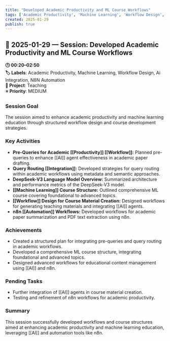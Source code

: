 ```yaml
---
title: "Developed Academic Productivity and ML Course Workflows"
tags: ['Academic Productivity', 'Machine Learning', 'Workflow Design', 'Ai Integration', 'N8N Automation']
created: 2025-01-29
publish: true
---
```


## 📅 2025-01-29 — Session: Developed Academic Productivity and ML Course Workflows

**🕒 00:20–02:50**  
**🏷️ Labels**: Academic Productivity, Machine Learning, Workflow Design, Ai Integration, N8N Automation  
**📂 Project**: Teaching  
**⭐ Priority**: MEDIUM  


### Session Goal
The session aimed to enhance academic productivity and machine learning education through structured workflow design and course development strategies.

### Key Activities
- **Pre-Queries for Academic [[Productivity]] [[Workflow]]:** Planned pre-queries to enhance [[AI]] agent effectiveness in academic paper drafting.
- **Query Routing [[Integration]]:** Developed strategies for query routing within academic workflows using metadata and semantic approaches.
- **DeepSeek-V3 Language Model Overview:** Summarized architecture and performance metrics of the DeepSeek-V3 model.
- **[[Machine Learning]] Course Structure:** Outlined comprehensive ML course covering foundational to advanced topics.
- **[[Workflow]] Design for Course Material Creation:** Designed workflows for generating teaching materials and integrating [[AI]] agents.
- **n8n [[Automation]] Workflows:** Developed workflows for academic paper summarization and PDF text extraction using n8n.

### Achievements
- Created a structured plan for integrating pre-queries and query routing in academic workflows.
- Developed a comprehensive ML course structure, integrating foundational and advanced topics.
- Designed advanced workflows for educational content management using [[AI]] and n8n.

### Pending Tasks
- Further integration of [[AI]] agents in course material creation.
- Testing and refinement of n8n workflows for academic productivity.

### Summary
This session successfully developed workflows and course structures aimed at enhancing academic productivity and machine learning education, leveraging [[AI]] and automation tools like n8n.
